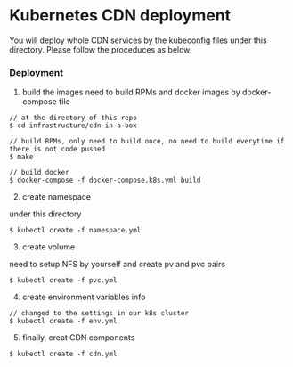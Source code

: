 # Kubernetes CDN deployment

You will deploy whole CDN services by the kubeconfig files under this directory.
Please follow the proceduces as below.

### Deployment

1. build the images
need to build RPMs and docker images by docker-compose file

```
// at the directory of this repo 
$ cd infrastructure/cdn-in-a-box

// build RPMs, only need to build once, no need to build everytime if there is not code pushed 
$ make

// build docker
$ docker-compose -f docker-compose.k8s.yml build

```

2. create namespace

under this directory

```
$ kubectl create -f namespace.yml
```

3. create volume

need to setup NFS by yourself and create pv and pvc pairs

```
$ kubectl create -f pvc.yml
```

4. create environment variables info
```
// changed to the settings in our k8s cluster
$ kubectl create -f env.yml
```

5. finally, creat CDN components

```
$ kubectl create -f cdn.yml
```
